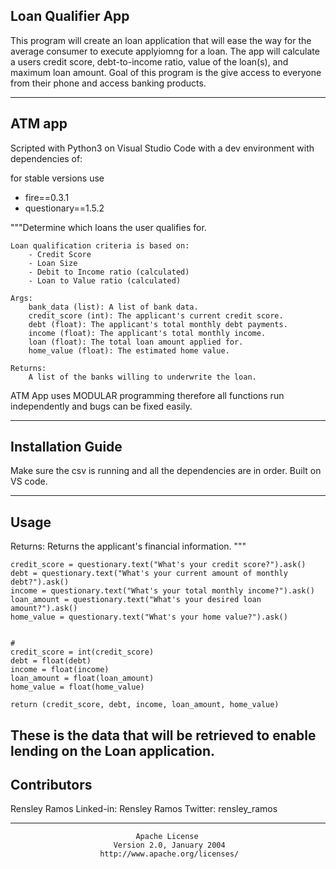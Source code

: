 ## Loan Qualifier App

This program will create an loan application that will ease the way for the average consumer to execute applyiomng for a loan. The app will calculate a users credit score, debt-to-income ratio, value of the loan(s), and maximum loan amount. Goal of this program is the give access to everyone from their phone and access banking products. 

---


## ATM app

Scripted with Python3 on Visual Studio Code with a dev environment with dependencies of:

for stable versions use 

* fire==0.3.1
* questionary==1.5.2  

"""Determine which loans the user qualifies for.

    Loan qualification criteria is based on:
        - Credit Score
        - Loan Size
        - Debit to Income ratio (calculated)
        - Loan to Value ratio (calculated)

    Args:
        bank_data (list): A list of bank data.
        credit_score (int): The applicant's current credit score.
        debt (float): The applicant's total monthly debt payments.
        income (float): The applicant's total monthly income.
        loan (float): The total loan amount applied for.
        home_value (float): The estimated home value.

    Returns:
        A list of the banks willing to underwrite the loan.

ATM App uses MODULAR programming therefore all functions run independently and bugs can be fixed easily.



---

## Installation Guide

Make sure the csv is running and all the dependencies are in order. Built on VS code. 

---


## Usage

Returns:
        Returns the applicant's financial information.
    """

    credit_score = questionary.text("What's your credit score?").ask()
    debt = questionary.text("What's your current amount of monthly debt?").ask()
    income = questionary.text("What's your total monthly income?").ask()
    loan_amount = questionary.text("What's your desired loan amount?").ask()
    home_value = questionary.text("What's your home value?").ask()


    #
    credit_score = int(credit_score)
    debt = float(debt)
    income = float(income)
    loan_amount = float(loan_amount)
    home_value = float(home_value)

    return (credit_score, debt, income, loan_amount, home_value)

These is the data that will be retrieved to enable lending on the Loan application.
---

## Contributors

Rensley Ramos
Linked-in: Rensley Ramos
Twitter: rensley_ramos



---



                                Apache License
                           Version 2.0, January 2004
                        http://www.apache.org/licenses/


